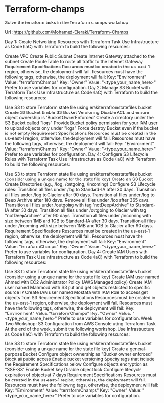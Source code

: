 # Terraform-champs
Solve the terraform tasks in the Terraform champs workshop

Url :https://github.com/Mohamed-Eleraki/Terraform-Champs

Day 1: Create Networking Resources with Terraform
Task
Use Infrastructure as Code (IaC) with Terraform to build the following resources:

Create VPC
Create Public Subnet
Create Internet Gateway attached to the subnet
Create Route Table to route all traffic to the Internet Gateway
Requirement Specifications
Resources must be created in the us-east-1 region, otherwise, the deployment will fail.
Resources must have the following tags, otherwise, the deployment will fail:
Key: "Environment" Value: "terraformChamps"
Key: "Owner" Value: "<type_your_name_here>"
Prefer to use variables for configuration.
Day 2: Manage S3 Bucket with Terraform
Task
Use Infrastructure as Code (IaC) with Terraform to build the following resources:

Use S3 to store Terraform state file using erakiterrafromstatefiles bucket
Create S3 Bucket
Enable S3 Bucket Versioning
Disable ACL and ensure object ownership is "BucketOwnerEnforced"
Create a directory under the S3 Bucket called "logs"
Provide Bucket policy permission for your IAM user to upload objects only under "logs"
Force destroy Bucket even if the bucket is not empty
Requirement Specifications
Resources must be created in the us-east-1 region, otherwise, the deployment will fail.
Resources must have the following tags, otherwise, the deployment will fail:
Key: "Environment" Value: "terraformChamps"
Key: "Owner" Value: "<type_your_name_here>"
Prefer to use variables for configuration.
Day 4: Configure S3 Lifecycle Rules with Terraform
Task
Use Infrastructure as Code (IaC) with Terraform to build the following resources:

Use S3 to store Terraform state file using erakiterrafromstatefiles bucket (consider using a unique name for the state file key)
Create an S3 Bucket
Create Directories (e.g., /log, /outgoing, /incoming)
Configure S3 Lifecycle rules:
Transition all files under /log to Standard-IA after 30 days.
Transition all files under /log to Glacier after 90 days.
Transition all files under /log to Deep Archive after 180 days.
Remove all files under /log after 365 days.
Transition all files under /outgoing with tag "notDeepArchive" to Standard-IA after 30 days.
Transition all files under /outgoing to Glacier with tag "notDeepArchive" after 90 days.
Transition all files under /incoming with size between 1MB and 1GB to Standard-IA after 30 days.
Transition all files under /incoming with size between 1MB and 1GB to Glacier after 90 days.
Requirement Specifications
Resources must be created in the us-east-1 region, otherwise, the deployment will fail.
Resources must have the following tags, otherwise, the deployment will fail:
Key: "Environment" Value: "terraformChamps"
Key: "Owner" Value: "<type_your_name_here>"
Prefer to use variables for configuration.
Day 4: Create IAM Users with Terraform
Task
Use Infrastructure as Code (IaC) with Terraform to build the following resources:

Use S3 to store Terraform state file using erakiterrafromstatefiles bucket (consider using a unique name for the state file key)
Create IAM user named Ahmed with EC2 Administrator Policy (AWS Managed policy)
Create IAM user named Mahmoud with S3 put and get objects restricted to specific source IP
Create IAM user named Mostafa with IAM Role to access get objects from S3
Requirement Specifications
Resources must be created in the us-east-1 region, otherwise, the deployment will fail.
Resources must have the following tags, otherwise, the deployment will fail:
Key: "Environment" Value: "terraformChamps"
Key: "Owner" Value: "<type_your_name_here>"
Prefer to use variables for configuration.
Week Two Workshop: S3 Configuration from AWS Console using Terraform
Task
At the end of the week, submit the following workshop. Use Infrastructure as Code (IaC) with Terraform to build the following resources:

Use S3 to store Terraform state file using erakiterrafromstatefiles bucket (consider using a unique name for the state file key)
Create a general-purpose Bucket
Configure object ownership as "Bucket owner enforced"
Block all public access
Enable bucket versioning
Specify tags that include the Requirement Specifications below
Configure objects encryption as "SSE-S3"
Enable Bucket key
Disable object lock
Configure lifecycle expiration of objects at 7 days
Requirement Specifications
Resources must be created in the us-east-1 region, otherwise, the deployment will fail.
Resources must have the following tags, otherwise, the deployment will fail:
Key: "Environment" Value: "terraformChamps"
Key: "Owner" Value: "<type_your_name_here>"
Prefer to use variables for configuration.
